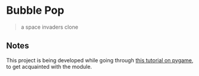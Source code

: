 # Bubble Pop

> a space invaders clone

## Notes

This project is being developed while going through [this tutorial on pygame](https://youtu.be/FfWpgLFMI7w), to get acquainted with the module.
